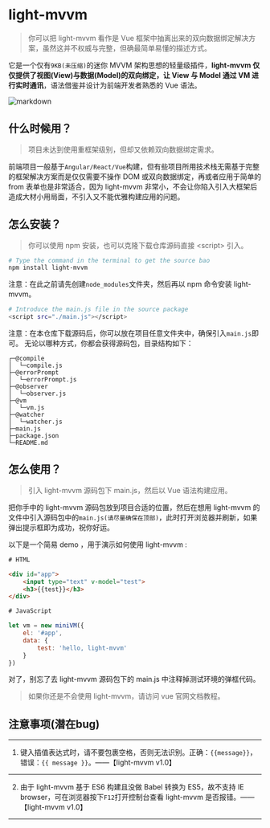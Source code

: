 # light-mvvm
>你可以把 light-mvvm 看作是 Vue 框架中抽离出来的双向数据绑定解决方案，虽然这并不权威与完整，但确最简单易懂的描述方式。

它是一个仅有`9KB(未压缩)`的迷你 MVVM 架构思想的轻量级插件，**light-mvvm 仅仅提供了视图(View)与数据(Model)的双向绑定，让 View 与 Model 通过 VM 进行实时通讯**，语法借鉴并设计为前端开发者熟悉的 Vue 语法。


![markdown](https://img-blog.csdnimg.cn/20200207130658148.png?x-oss-process=image/watermark,type_ZmFuZ3poZW5naGVpdGk,shadow_10,text_aHR0cHM6Ly9ibG9nLmNzZG4ubmV0L3dlaXhpbl80NDE5ODk2NQ==,size_16,color_FFFFFF,t_70 "markdown")
## 什么时候用？
> 项目未达到使用重框架级别，但却又依赖双向数据绑定需求。

前端项目一般基于`Angular/React/Vue`构建，但有些项目所用技术栈无需基于完整的框架解决方案而是仅仅需要不操作 DOM 或双向数据绑定，再或者应用于简单的 from 表单也是非常适合，因为 light-mvvm 非常小，不会让你陷入引入大框架后造成大材小用局面，不引入又不能优雅构建应用的问题。
## 怎么安装？
> 你可以使用 npm 安装，也可以克隆下载仓库源码直接 &lt;script&gt; 引入。

```bash
# Type the command in the terminal to get the source bao
npm install light-mvvm
```
注意：在此之前请先创建`node_modules`文件夹，然后再以 npm 命令安装 light-mvvm。
```bash
# Introduce the main.js file in the source package
<script src="./main.js"></script>
```
注意：在本仓库下载源码后，你可以放在项目任意文件夹中，确保引入`main.js`即可。
无论以哪种方式，你都会获得源码包，目录结构如下：
```
┌─@compile
│  └─compile.js
├─@errorPrompt
│  └─errorPrompt.js
├─@observer
│  └─observer.js
├─@vm
│  └─vm.js
├─@watcher
│  └─watcher.js
├─main.js
├─package.json
└─README.md
```
## 怎么使用？
> 引入 light-mvvm 源码包下 main.js，然后以 Vue 语法构建应用。

把你手中的 light-mvvm 源码包放到项目合适的位置，然后在想用 light-mvvm 的文件中引入源码包中的`main.js(请尽量确保在顶部)`，此时打开浏览器并刷新，如果弹出提示框即为成功，祝你好运。

以下是一个简易 demo ，用于演示如何使用 light-mvvm :

```html
# HTML

<div id="app">
    <input type="text" v-model="test">
    <h3>{{test}}</h3>
</div>
```
```javascript
# JavaScript

let vm = new miniVM({
    el: '#app',
    data: {
        test: 'hello, light-mvvm'
    }
})
```
对了，别忘了去 light-mvvm 源码包下的 main.js 中注释掉测试环境的弹框代码。

>如果你还是不会使用 light-mvvm，请访问 vue 官网文档教程。
## 注意事项(潜在bug)
****
1. 键入插值表达式时，请不要包裹空格，否则无法识别。正确：`{{message}}`，错误：`{{ message }}`。——【light-mvvm v1.0】
****
2. 由于 light-mvvm 基于 ES6 构建且没做 Babel 转换为 ES5，故不支持 IE browser，可在浏览器按下`F12`打开控制台查看 light-mvvm 是否报错。——【light-mvvm v1.0】
****
